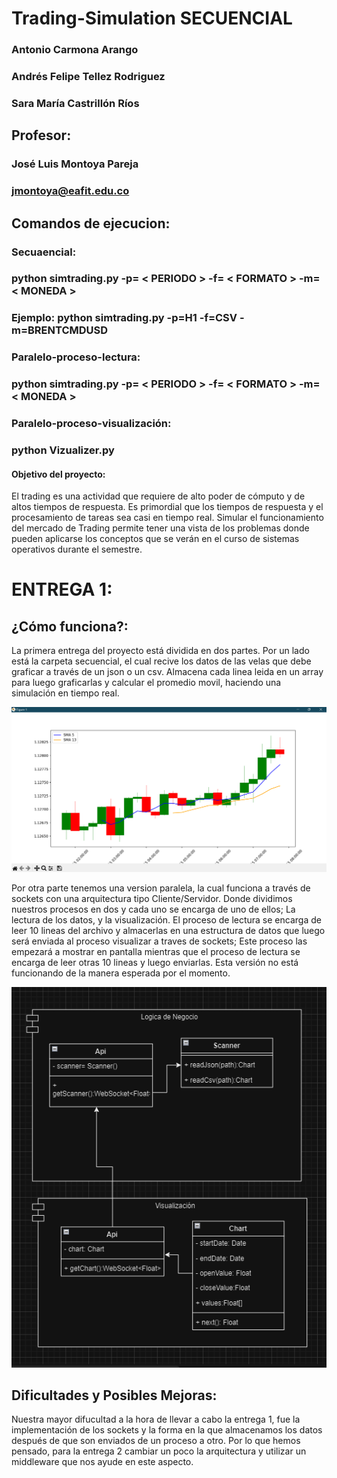 # Trading-Simulation SECUENCIAL
### Antonio Carmona Arango
### Andrés Felipe Tellez Rodriguez
### Sara María Castrillón Ríos

## Profesor: 
### José Luis Montoya Pareja
### jmontoya@eafit.edu.co

## Comandos de ejecucion:
### Secuaencial: 
### python simtrading.py -p= < PERIODO > -f= < FORMATO > -m= < MONEDA >
### Ejemplo: python simtrading.py -p=H1 -f=CSV -m=BRENTCMDUSD
### Paralelo-proceso-lectura: 
### python simtrading.py -p= < PERIODO > -f= < FORMATO > -m= < MONEDA >
### Paralelo-proceso-visualización: 
### python Vizualizer.py 


#### Objetivo del proyecto:

El trading es una actividad que requiere de alto poder de cómputo y de altos 
tiempos de respuesta. Es primordial que los tiempos de respuesta y el 
procesamiento de tareas sea casi en tiempo real. Simular el funcionamiento del 
mercado de Trading permite tener una vista de los problemas donde pueden 
aplicarse los conceptos que se verán en el curso de sistemas operativos 
durante el semestre.

# ENTREGA 1:

## ¿Cómo funciona?:

La primera entrega del proyecto está dividida en dos partes. Por un lado está la carpeta secuencial, el cual recive los datos de las velas que debe graficar a través de un json o un csv. Almacena cada linea leida en un array para luego graficarlas y calcular el promedio movil, haciendo una simulación en tiempo real.

![Alt text](Entrega%201/Secuencial/Secuencial.png)

Por otra parte tenemos una version paralela, la cual funciona a través de sockets con una arquitectura tipo Cliente/Servidor. Donde dividimos nuestros procesos en dos y cada uno se encarga de uno de ellos; La lectura de los datos, y la visualización. El proceso de lectura se encarga de leer 10 lineas del archivo y  almacerlas en una estructura de datos que luego será enviada al proceso visualizar a traves de sockets; Este proceso las empezará a mostrar en pantalla mientras que el proceso de lectura se encarga de leer otras 10 lineas y luego enviarlas. Esta versión no está funcionando de la manera esperada por el momento.

![Alt text](<Entrega 1/Paralelo/Paralelo.png>)


## Dificultades y Posibles Mejoras:

Nuestra mayor difucultad a la hora de llevar a cabo la entrega 1, fue la implementación de los sockets y la forma en la que almacenamos los datos después de que son enviados de un proceso a otro. Por lo que hemos pensado, para la entrega 2 cambiar un poco la arquitectura y utilizar un middleware que nos ayude en este aspecto.
